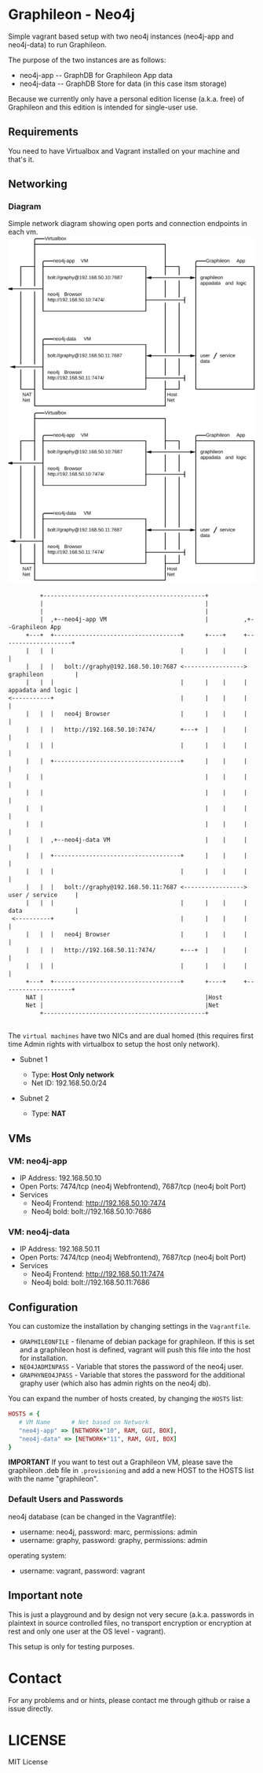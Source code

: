 # Graphileon - Neo4j
Simple vagrant based setup with two neo4j instances (neo4j-app and neo4j-data) to run Graphileon.

The purpose of the two instances are as follows:
- neo4j-app -- GraphDB for Graphileon App data
- neo4j-data -- GraphDB Store for data (in this case itsm storage)

Because we currently only have a personal edition license (a.k.a. free) of Graphileon and this edition is intended for single-user use.

## Requirements
You need to have Virtualbox and Vagrant installed on your machine and that's it.

## Networking

### Diagram
Simple network diagram showing open ports and connection endpoints in each vm.
![Alt text](./network-diagram.svg)
<img src="./network-diagram.svg">

```      ,+--Virtualbox
         +----------------------------------------------+
         |                                              |
         |                                              |
         |  ,+--neo4j-app VM                            |          ,+--Graphileon App
     +---+  +------------------------------------+      +----+     +--------------------+
     |   |  |                                    |      |    |     |                    |
     |   |  |   bolt://graphy@192.168.50.10:7687 <-----------------> graphileon         |
     |   |  |                                    |      |    |     | appadata and logic |
<-----------+                                    |      |    |     |                    |
     |   |  |   neo4j Browser                    |      |    |     |                    |
     |   |  |   http://192.168.50.10:7474/       +---+  |    |     |                    |
     |   |  |                                    |      |    |     |                    |
     |   |  +------------------------------------+      |    |     |                    |
     |   |                                              |    |     |                    |
     |   |                                              |    |     |                    |
     |   |                                              |    |     |                    |
     |   |                                              |    |     |                    |
     |   |  ,+--neo4j-data VM                           |    |     |                    |
     |   |  +------------------------------------+      |    |     |                    |
     |   |  |                                    |      |    |     |                    |
     |   |  |   bolt://graphy@192.168.50.11:7687 <-----------------> user / service     |
     |   |  |                                    |      |    |     | data               |
 <----------+                                    |      |    |     |                    |
     |   |  |   neo4j Browser                    |      |    |     |                    |
     |   |  |   http://192.168.50.11:7474/       +---+  |    |     |                    |
     |   |  |                                    |      |    |     |                    |
     +---+  +------------------------------------+      +----+     +--------------------+
     NAT |                                              |Host      
     Net |                                              |Net
         +----------------------------------------------+
         
```


The `virtual machines` have two NICs and are dual homed (this requires first time Admin rights with virtualbox to setup the host only network).

- Subnet 1
  - Type: **Host Only network**
  - Net ID: 192.168.50.0/24

- Subnet 2
  - Type: **NAT**

## VMs
### VM: neo4j-app
- IP Address: 192.168.50.10
- Open Ports: 7474/tcp (neo4j Webfrontend), 7687/tcp (neo4j bolt Port)
- Services
  - Neo4j Frontend: http://192.168.50.10:7474
  - Neo4j bold: bolt://192.168.50.10:7686

### VM: neo4j-data
- IP Address: 192.168.50.11
- Open Ports: 7474/tcp (neo4j Webfrontend), 7687/tcp (neo4j bolt Port)
- Services
  - Neo4j Frontend: http://192.168.50.11:7474
  - Neo4j bold: bolt://192.168.50.11:7686

## Configuration
You can customize the installation by changing settings in the `Vagrantfile`.

- `GRAPHILEONFILE` - filename of debian package for graphileon. If this is set and a graphileon host is defined, vagrant will push this file into the host for installation.
- `NEO4JADMINPASS` - Variable that stores the password of the neo4j user.
- `GRAPHYNEO4JPASS` - Variable that stores the password for the additional graphy user (which also has admin rights on the neo4j db).

You can expand the number of hosts created, by changing the `HOSTS` list:
```ruby
HOSTS = {
   # VM Name      # Net based on Network
   "neo4j-app" => [NETWORK+"10", RAM, GUI, BOX],
   "neo4j-data" => [NETWORK+"11", RAM, GUI, BOX]
}
```
**IMPORTANT**
If you want to test out a Graphileon VM, please save the graphileon .deb file in `.provisioning` and add a new HOST to the HOSTS list with the name "graphileon".

### Default Users and Passwords
neo4j database (can be changed in the Vagrantfile):
- username: neo4j, password: marc, permissions: admin
- username: graphy, password: graphy, permissions: admin

operating system:
- username: vagrant, password: vagrant

## Important note
This is just a playground and by design not very secure (a.k.a. passwords in plaintext in source controlled files, no transport encryption or encryption at rest and only one user at the OS level - vagrant).

This setup is only for testing purposes.

# Contact
For any problems and or hints, please contact me through github or raise a issue directly.

# LICENSE
MIT License
